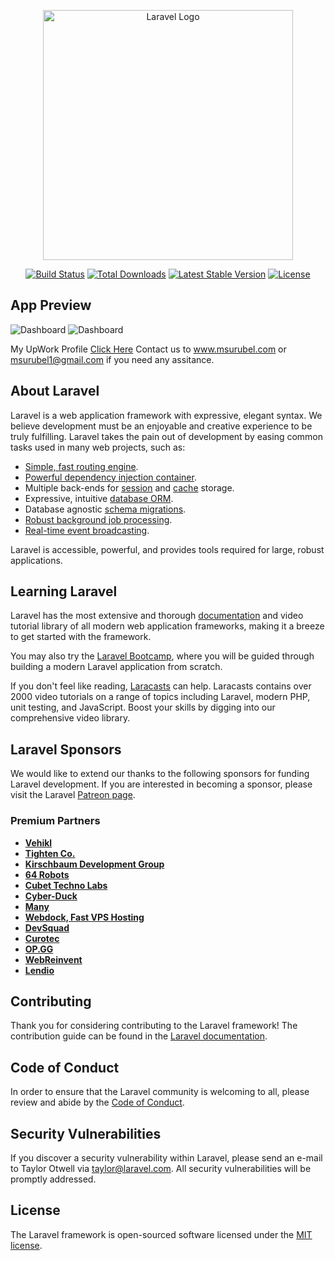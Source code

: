<p align="center"><a href="https://laravel.com" target="_blank"><img src="https://raw.githubusercontent.com/laravel/art/master/logo-lockup/5%20SVG/2%20CMYK/1%20Full%20Color/laravel-logolockup-cmyk-red.svg" width="400" alt="Laravel Logo"></a></p>

<p align="center">
<a href="https://travis-ci.org/laravel/framework"><img src="https://travis-ci.org/laravel/framework.svg" alt="Build Status"></a>
<a href="https://packagist.org/packages/laravel/framework"><img src="https://img.shields.io/packagist/dt/laravel/framework" alt="Total Downloads"></a>
<a href="https://packagist.org/packages/laravel/framework"><img src="https://img.shields.io/packagist/v/laravel/framework" alt="Latest Stable Version"></a>
<a href="https://packagist.org/packages/laravel/framework"><img src="https://img.shields.io/packagist/l/laravel/framework" alt="License"></a>
</p>

## App Preview
<img src="[https://img.shields.io/packagist/l/laravel/framework](https://upwork-usw2-prod-agora-file-storage.s3.us-west-2.amazonaws.com/profile/portfolio/thumbnail/3f2bf0224e6206aca45539e0e3d1b665?response-content-disposition=inline;+filename=%22image_original%22;+filename*=utf-8%27%27image_original&X-Amz-Security-Token=IQoJb3JpZ2luX2VjEA4aCXVzLXdlc3QtMiJIMEYCIQC%2BJq8hKXMCd1uRDpWbMUTEbo4E%2BvcXAFHU%2B64YNLM8awIhANgD84tJ3yYAIZp5EOfbOQoUmu0wJWHRkcPEDXtuVKKeKtYECKf//////////wEQABoMNzM5OTM5MTczODE5IgwJiPtvoR9FAnZ2gNsqqgQkOLaOz/Po0I5uYSHSD3txtOyN3gs0Ev0JFL9FRYWNWb9L5P8rZWl93cgyFEmy/ZbL8zRYpOmITu4T%2B8qvRAAnCkObuZh00rKDF4jtePhjyLqKoe6hGPL%2B5vF%2BWSKGPRtATqOihYF3RlampTIBMAM5TZrxHA7BZFkxk8cdU1C8sIl6HiM8/YiRZawEHdeZMOtGqW2HRCZ%2BQNIIwPUCBiq4xpXO8ztbp/nXjLnqTcIDbghb1GTBBwEVfc9l03VKcG4fqj0VcPXIJipoWqnlFxb%2BNCCU62Yiaen5eGmy9glwnTeORE4pU0KP7gQB7tv5YYs5SGeZU0R4uSXkOnElwmTbnE/AXUGsGAUp3eaVtHR3Vt//PnO4rPzq9DQDeOztb1AkYW9CUS%2BbwhEflHS3p7hdZrZJ35T39wvqSdc8pMvJaq7b9PmdzaI1q0ykLoy2cCVumqPyIk/w4wUc1w5cmiBjf%2B5tpXVKwLEb/ZLGXhdXDhO1Yxx7mfHurYtSWbC0AhYrN9p3k51ZntWSyh6HeGtsmizkiVlVyn0nGgjaa7gHt/nc8HHAE/R9yQbXRbYd7k/m5%2BDEOc6HCiDEtXrVf4F4Fhi64q141ETem5gRlJlgA%2BYocPzCCihKt8jY/5jGl8BdQ%2Bw1Y0K2HHdf1B7x2r3qq9KVuUjjNH8RT8ghqX8IerhdYnlpsei/SpjXiAfW1gHNgwkjABIkVb0NUbc4Jad6Or%2BaTnuKbP0iCTD/25mmBjqmAQqO7XN5vPjJedam%2BsRFFMvfzxu7mOB1s8VvKIi/XDOeLj16kPmJGed8gAOzHw4ybpSrQ4qbMPwvDOCYEc/TcYqvYx%2BzK/tV21EI9gTM7o68D5XgvtDZZMMM3XGVQ/eCSnD6pR891W5r3zNxivZtUae05Hpa%2BlIo7wafLLlBmXGeywzxkK4VWbxPrn2nG3ThB5C1w30uZQY7E1ZD2nAG9dzi6%2BYOML8=&X-Amz-Algorithm=AWS4-HMAC-SHA256&X-Amz-Date=20230730T164746Z&X-Amz-SignedHeaders=host&X-Amz-Expires=900&X-Amz-Credential=ASIA2YR6PYW57HSNHQF4/20230730/us-west-2/s3/aws4_request&X-Amz-Signature=dbda8236fbddd385aa3bcce251798c7d5b5b7bc5095770be3dde8f334fba7bc4)" alt="Dashboard">

<img src="[[https://img.shields.io/packagist/l/laravel/framework](https://upwork-usw2-prod-agora-file-storage.s3.us-west-2.amazonaws.com/profile/portfolio/thumbnail/3f2bf0224e6206aca45539e0e3d1b665?response-content-disposition=inline;+filename=%22image_original%22;+filename*=utf-8%27%27image_original&X-Amz-Security-Token=IQoJb3JpZ2luX2VjEA4aCXVzLXdlc3QtMiJIMEYCIQC%2BJq8hKXMCd1uRDpWbMUTEbo4E%2BvcXAFHU%2B64YNLM8awIhANgD84tJ3yYAIZp5EOfbOQoUmu0wJWHRkcPEDXtuVKKeKtYECKf//////////wEQABoMNzM5OTM5MTczODE5IgwJiPtvoR9FAnZ2gNsqqgQkOLaOz/Po0I5uYSHSD3txtOyN3gs0Ev0JFL9FRYWNWb9L5P8rZWl93cgyFEmy/ZbL8zRYpOmITu4T%2B8qvRAAnCkObuZh00rKDF4jtePhjyLqKoe6hGPL%2B5vF%2BWSKGPRtATqOihYF3RlampTIBMAM5TZrxHA7BZFkxk8cdU1C8sIl6HiM8/YiRZawEHdeZMOtGqW2HRCZ%2BQNIIwPUCBiq4xpXO8ztbp/nXjLnqTcIDbghb1GTBBwEVfc9l03VKcG4fqj0VcPXIJipoWqnlFxb%2BNCCU62Yiaen5eGmy9glwnTeORE4pU0KP7gQB7tv5YYs5SGeZU0R4uSXkOnElwmTbnE/AXUGsGAUp3eaVtHR3Vt//PnO4rPzq9DQDeOztb1AkYW9CUS%2BbwhEflHS3p7hdZrZJ35T39wvqSdc8pMvJaq7b9PmdzaI1q0ykLoy2cCVumqPyIk/w4wUc1w5cmiBjf%2B5tpXVKwLEb/ZLGXhdXDhO1Yxx7mfHurYtSWbC0AhYrN9p3k51ZntWSyh6HeGtsmizkiVlVyn0nGgjaa7gHt/nc8HHAE/R9yQbXRbYd7k/m5%2BDEOc6HCiDEtXrVf4F4Fhi64q141ETem5gRlJlgA%2BYocPzCCihKt8jY/5jGl8BdQ%2Bw1Y0K2HHdf1B7x2r3qq9KVuUjjNH8RT8ghqX8IerhdYnlpsei/SpjXiAfW1gHNgwkjABIkVb0NUbc4Jad6Or%2BaTnuKbP0iCTD/25mmBjqmAQqO7XN5vPjJedam%2BsRFFMvfzxu7mOB1s8VvKIi/XDOeLj16kPmJGed8gAOzHw4ybpSrQ4qbMPwvDOCYEc/TcYqvYx%2BzK/tV21EI9gTM7o68D5XgvtDZZMMM3XGVQ/eCSnD6pR891W5r3zNxivZtUae05Hpa%2BlIo7wafLLlBmXGeywzxkK4VWbxPrn2nG3ThB5C1w30uZQY7E1ZD2nAG9dzi6%2BYOML8=&X-Amz-Algorithm=AWS4-HMAC-SHA256&X-Amz-Date=20230730T164746Z&X-Amz-SignedHeaders=host&X-Amz-Expires=900&X-Amz-Credential=ASIA2YR6PYW57HSNHQF4/20230730/us-west-2/s3/aws4_request&X-Amz-Signature=dbda8236fbddd385aa3bcce251798c7d5b5b7bc5095770be3dde8f334fba7bc4)](https://upwork-usw2-prod-agora-file-storage.s3.us-west-2.amazonaws.com/profile/portfolio/thumbnail/c9358d82cf7f4a5a17fb54132a6a14d5?response-content-disposition=inline;+filename=%22image_original%22;+filename*=utf-8%27%27image_original&X-Amz-Security-Token=IQoJb3JpZ2luX2VjEA4aCXVzLXdlc3QtMiJHMEUCIQD0m5CyiuSoRkUwRNsKOKe2G9J57W/inDH6NLo30YCBxgIgAowcaJEwirJH4yrjRpIbHycqJDys72rrWrrPZEx%2BQukq1gQIp///////////ARAAGgw3Mzk5MzkxNzM4MTkiDFhvt4mZdVv8iLfeJCqqBIYMmOlv4qJGsJoNiQYd5CsdeHKMwVbvDVPhhT/0XBGX%2BadbNjvySt6WlsIhb/Y9nMpM7NA3SrFEXMFEaiKcj8%2B4uKau3Z5EFdgYgm8f47XAJ79blQF5jf0mXuLf%2BkfyEiLqDCzhRhNOq0W7qec4k2%2BwvjoTBzG33DJac5IU8IT0LSanFLnpPB7ZGiszFEwlBud8uu13hLmtr6ZAmky1fq6nyxWRBsX2uKB4txPlrydD7816ENoba6sPIW0xQZIP7tySfrgcqmCLvz9k3UAQ1KdDOyliUIqG5f3tv81AuMIQIBvM/tvwXONAdNRkwqVpzj2s2wbTi1xxFaEcoOHcH30ABkeSykCTswQ8Qhc1T/HJNEE5Fm0/Tv9y04ADAopegAZ2UzSX3F9LW1SV%2BhuR/tjBZk4T3j4BYGlVSqIneXktKRIvWdec1%2BIL7v9kWwYEkx0Gmhx8iDnO4vcG4lhcvQGxaZElKM%2BYu3wssEHHfGDHnc86y/T2Ld0YDkPXBZMaci0xptjIV0XggGLlNgVsfr%2BIzzN%2BOjKh5JisnNxKlXe7hqZf/iErhQC7A1qwQ0YPmyJ62BqXO%2BAzrhS7yjmA0XCbarkl3ey32DN4HqqrhQv4TcKR0gLtj50KesCnQSb6ee3Mqsjpsga0e%2ByWriasc%2B1Hqfg68iITUyDfPGog9pAJmQLbU0/Kx3X8Bbc2g9gQcpAiWAUsq7oHxkM1iswmsGx9/J4lC4mJhnl4MMPdmaYGOqcBl71sbocU207BrLBFIlnosLuw%2BoxTqjNX2TJ3G%2Be9DgGuSvaM7/Obzqmen7hd3f7N4lsHZ4gFeqJXNwSrKrvwNUp3xm0zDfvLWwqPse4qiGj/I73ST8G3mx%2BlglLZ8WTtvDf1gavi9W5AT8c1xyTXfQGICNUjuByYo4jNlgJMX8E182pMwP8cdneG4B0gUNdKr526iPA8rlunmz1Noat03gfQVYwQESk=&X-Amz-Algorithm=AWS4-HMAC-SHA256&X-Amz-Date=20230730T164816Z&X-Amz-SignedHeaders=host&X-Amz-Expires=900&X-Amz-Credential=ASIA2YR6PYW55LMGCHO5/20230730/us-west-2/s3/aws4_request&X-Amz-Signature=8902c4654f421534830797761d3bf2e681b96483581cc3c306f09d2236007b95)" alt="Dashboard">

My UpWork Profile <a href="https://www.upwork.com/en-gb/freelancers/msurubel" target="_blank">Click Here</a>
Contact us to www.msurubel.com or msurubel1@gmail.com if you need any assitance.

## About Laravel

Laravel is a web application framework with expressive, elegant syntax. We believe development must be an enjoyable and creative experience to be truly fulfilling. Laravel takes the pain out of development by easing common tasks used in many web projects, such as:

- [Simple, fast routing engine](https://laravel.com/docs/routing).
- [Powerful dependency injection container](https://laravel.com/docs/container).
- Multiple back-ends for [session](https://laravel.com/docs/session) and [cache](https://laravel.com/docs/cache) storage.
- Expressive, intuitive [database ORM](https://laravel.com/docs/eloquent).
- Database agnostic [schema migrations](https://laravel.com/docs/migrations).
- [Robust background job processing](https://laravel.com/docs/queues).
- [Real-time event broadcasting](https://laravel.com/docs/broadcasting).

Laravel is accessible, powerful, and provides tools required for large, robust applications.

## Learning Laravel

Laravel has the most extensive and thorough [documentation](https://laravel.com/docs) and video tutorial library of all modern web application frameworks, making it a breeze to get started with the framework.

You may also try the [Laravel Bootcamp](https://bootcamp.laravel.com), where you will be guided through building a modern Laravel application from scratch.

If you don't feel like reading, [Laracasts](https://laracasts.com) can help. Laracasts contains over 2000 video tutorials on a range of topics including Laravel, modern PHP, unit testing, and JavaScript. Boost your skills by digging into our comprehensive video library.

## Laravel Sponsors

We would like to extend our thanks to the following sponsors for funding Laravel development. If you are interested in becoming a sponsor, please visit the Laravel [Patreon page](https://patreon.com/taylorotwell).

### Premium Partners

- **[Vehikl](https://vehikl.com/)**
- **[Tighten Co.](https://tighten.co)**
- **[Kirschbaum Development Group](https://kirschbaumdevelopment.com)**
- **[64 Robots](https://64robots.com)**
- **[Cubet Techno Labs](https://cubettech.com)**
- **[Cyber-Duck](https://cyber-duck.co.uk)**
- **[Many](https://www.many.co.uk)**
- **[Webdock, Fast VPS Hosting](https://www.webdock.io/en)**
- **[DevSquad](https://devsquad.com)**
- **[Curotec](https://www.curotec.com/services/technologies/laravel/)**
- **[OP.GG](https://op.gg)**
- **[WebReinvent](https://webreinvent.com/?utm_source=laravel&utm_medium=github&utm_campaign=patreon-sponsors)**
- **[Lendio](https://lendio.com)**

## Contributing

Thank you for considering contributing to the Laravel framework! The contribution guide can be found in the [Laravel documentation](https://laravel.com/docs/contributions).

## Code of Conduct

In order to ensure that the Laravel community is welcoming to all, please review and abide by the [Code of Conduct](https://laravel.com/docs/contributions#code-of-conduct).

## Security Vulnerabilities

If you discover a security vulnerability within Laravel, please send an e-mail to Taylor Otwell via [taylor@laravel.com](mailto:taylor@laravel.com). All security vulnerabilities will be promptly addressed.

## License

The Laravel framework is open-sourced software licensed under the [MIT license](https://opensource.org/licenses/MIT).

